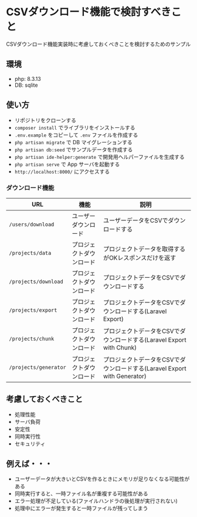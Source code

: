 # CSVダウンロード機能で検討すべきこと

CSVダウンロード機能実装時に考慮しておくべきことを検討するためのサンプル

## 環境

- php: 8.3.13
- DB: sqlite

## 使い方

- リポジトリをクローンする
- `composer install` でライブラリをインストールする
- `.env.example` をコピーして `.env` ファイルを作成する
- `php artisan migrate` で DB マイグレーションする
- `php artisan db:seed` でサンプルデータを作成する
- `php artisan ide-helper:generate` で開発用ヘルパーファイルを生成する
- `php artisan serve` で App サーバを起動する
- `http://localhost:8000/` にアクセスする

### ダウンロード機能

|          URL          |           機能           |                                   説明                                   |
| --------------------- | ------------------------ | ------------------------------------------------------------------------ |
| `/users/download`     | ユーザーダウンロード     | ユーザーデータをCSVでダウンロードする                                    |
| `/projects/data`      | プロジェクトダウンロード | プロジェクトデータを取得するがOKレスポンスだけを返す                     |
| `/projects/download`  | プロジェクトダウンロード | プロジェクトデータをCSVでダウンロードする                                |
| `/projects/export`    | プロジェクトダウンロード | プロジェクトデータをCSVでダウンロードする(Laravel Export)                |
| `/projects/chunk`     | プロジェクトダウンロード | プロジェクトデータをCSVでダウンロードする(Laravel Export with Chunk)     |
| `/projects/generator` | プロジェクトダウンロード | プロジェクトデータをCSVでダウンロードする(Laravel Export with Generator) |

## 考慮しておくべきこと

- 処理性能
- サーバ負荷
- 安定性
- 同時実行性
- セキュリティ

## 例えば・・・

- ユーザーデータが大きいとCSVを作るときにメモリが足りなくなる可能性がある
- 同時実行すると、一時ファイル名が重複する可能性がある
- エラー処理が不足している(ファイルハンドラの後処理が実行されない)
- 処理中にエラーが発生すると一時ファイルが残ってしまう
